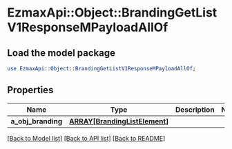 # EzmaxApi::Object::BrandingGetListV1ResponseMPayloadAllOf

## Load the model package
```perl
use EzmaxApi::Object::BrandingGetListV1ResponseMPayloadAllOf;
```

## Properties
Name | Type | Description | Notes
------------ | ------------- | ------------- | -------------
**a_obj_branding** | [**ARRAY[BrandingListElement]**](BrandingListElement.md) |  | 

[[Back to Model list]](../README.md#documentation-for-models) [[Back to API list]](../README.md#documentation-for-api-endpoints) [[Back to README]](../README.md)



